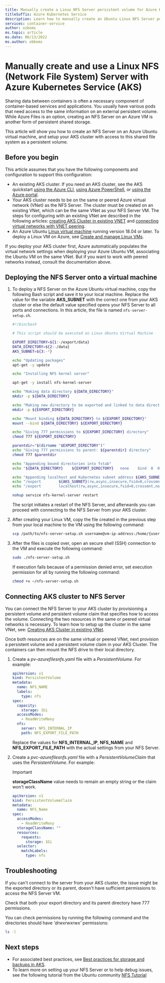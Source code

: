 ```yaml
---
title: Manually create a Linux NFS Server persistent volume for Azure Kubernetes Service
titleSuffix: Azure Kubernetes Service
description: Learn how to manually create an Ubuntu Linux NFS Server persistent volume for use with pods in Azure Kubernetes Service (AKS)
services: container-service
author: ozboms
ms.topic: article
ms.date: 06/13/2022
ms.author: obboms
---
```


# Manually create and use a Linux NFS (Network File System) Server with Azure Kubernetes Service (AKS)

Sharing data between containers is often a necessary component of container-based services and applications. You usually have various pods that need access to the same information on an external persistent volume. While Azure Files is an option, creating an NFS Server on an Azure VM is another form of persistent shared storage.

This article will show you how to create an NFS Server on an Azure Ubuntu virtual machine, and setup your AKS cluster with access to this shared file system as a persistent volume.

## Before you begin

This article assumes that you have the following components and configuration to support this configuration:

* An existing AKS cluster. If you need an AKS cluster, see the AKS quickstart [using the Azure CLI][aks-quickstart-cli], [using Azure PowerShell][aks-quickstart-powershell], or [using the Azure portal][aks-quickstart-portal].
* Your AKS cluster needs to be on the same or peered Azure virtual network (VNet) as the NFS Server. The cluster must be created on an existing VNet, which can be the same VNet as your NFS Server VM. The steps for configuring with an existing VNet are described in the following articles: [creating AKS Cluster in existing VNET][aks-virtual-network] and [connecting virtual networks with VNET peering][peer-virtual-networks].
* An Azure Ubuntu [Linux virtual machine][azure-linux-vm] running version 18.04 or later. To deploy a Linux VM on Azure, see [Create and manage Linux VMs][linux-create].

If you deploy your AKS cluster first, Azure automatically populates the virtual network settings when deploying your Azure Ubuntu VM, associating the Ubuntu VM on the same VNet. But if you want to work with peered networks instead, consult the documentation above.

## Deploying the NFS Server onto a virtual machine

1. To deploy a NFS Server on the Azure Ubuntu virtual machine, copy the following Bash script and save it to your local machine. Replace the value for the variable **AKS_SUBNET** with the correct one from your AKS cluster or else the default value specified opens your NFS Server to all ports and connections. In this article, the file is named `nfs-server-setup.sh`.

    ```bash
    #!/bin/bash
    
    # This script should be executed on Linux Ubuntu Virtual Machine
    
    EXPORT_DIRECTORY=${1:-/export/data}
    DATA_DIRECTORY=${2:-/data}
    AKS_SUBNET=${3:-*}
    
    echo "Updating packages"
    apt-get -y update
    
    echo "Installing NFS kernel server"
    
    apt-get -y install nfs-kernel-server
    
    echo "Making data directory ${DATA_DIRECTORY}"
    mkdir -p ${DATA_DIRECTORY}
    
    echo "Making new directory to be exported and linked to data directory: ${EXPORT_DIRECTORY}"
    mkdir -p ${EXPORT_DIRECTORY}
    
    echo "Mount binding ${DATA_DIRECTORY} to ${EXPORT_DIRECTORY}"
    mount --bind ${DATA_DIRECTORY} ${EXPORT_DIRECTORY}
    
    echo "Giving 777 permissions to ${EXPORT_DIRECTORY} directory"
    chmod 777 ${EXPORT_DIRECTORY}
    
    parentdir="$(dirname "$EXPORT_DIRECTORY")"
    echo "Giving 777 permissions to parent: ${parentdir} directory"
    chmod 777 $parentdir
    
    echo "Appending bound directories into fstab"
    echo "${DATA_DIRECTORY}    ${EXPORT_DIRECTORY}   none    bind  0  0" >> /etc/fstab
    
    echo "Appending localhost and Kubernetes subnet address ${AKS_SUBNET} to exports configuration file"
    echo "/export        ${AKS_SUBNET}(rw,async,insecure,fsid=0,crossmnt,no_subtree_check)" >> /etc/exports
    echo "/export        localhost(rw,async,insecure,fsid=0,crossmnt,no_subtree_check)" >> /etc/exports
    
    nohup service nfs-kernel-server restart
    ```

    The script initiates a restart of the NFS Server, and afterwards you can proceed with connecting to the NFS Server from your AKS cluster.

2. After creating your Linux VM, copy the file created in the previous step from your local machine to the VM using the following command:

    ```bash
    scp /path/to/nfs-server-setup.sh username@vm-ip-address:/home/{username}
    ```

3. After the files is copied over, open an secure shell (SSH) connection to the VM and execute the following command:

    ```bash
    sudo ./nfs-server-setup.sh
    ```

    If execution fails because of a permission denied error, set execution permission for all by running the following command:

    ```bash
    chmod +x ~/nfs-server-setup.sh
    ```

## Connecting AKS cluster to NFS Server

You can connect the NFS Server to your AKS cluster by provisioning a persistent volume and persistent volume claim that specifies how to access the volume. Connecting the two resources in the same or peered virtual networks is necessary. To learn how to setup up the cluster in the same VNet, see: [Creating AKS Cluster in existing VNet][aks-virtual-network].

Once both resources are on the same virtual or peered VNet, next provision a persistent volume and a persistent volume claim in your AKS Cluster. The containers can then mount the NFS drive to their local directory.

1. Create a *pv-azurefilesnfs.yaml* file with a *PersistentVolume*. For example:

    ```yaml
    apiVersion: v1
    kind: PersistentVolume
    metadata:
      name: NFS_NAME
      labels:
        type: nfs
    spec:
      capacity:
        storage: 1Gi
      accessModes:
        - ReadWriteMany
      nfs:
        server: NFS_INTERNAL_IP
        path: NFS_EXPORT_FILE_PATH
    ```

    Replace the values for **NFS_INTERNAL_IP**, **NFS_NAME** and **NFS_EXPORT_FILE_PATH** with the actual settings from your NFS Server.

2. Create a *pvc-azurefilesnfs.yaml* file with a *PersistentVolumeClaim* that uses the *PersistentVolume*. For example:

    >[!IMPORTANT]  
    >**storageClassName** value needs to remain an empty string or the claim won't work.

    ```yaml
    apiVersion: v1
    kind: PersistentVolumeClaim
    metadata:
      name: NFS_Name
    spec:
      accessModes:
        - ReadWriteMany
      storageClassName: ""
      resources:
        requests:
          storage: 1Gi
      selector: 
        matchLabels:
          type: nfs
    ```

## Troubleshooting

If you can't connect to the server from your AKS cluster, the issue might be the exported directory or its parent, doesn't have sufficient permissions to access the NFS Server VM.

Check that both your export directory and its parent directory have 777 permissions.

You can check permissions by running the following command and the directories should have *'drwxrwxrwx'* permissions:

```bash
ls -l
```

## Next steps

* For associated best practices, see [Best practices for storage and backups in AKS][operator-best-practices-storage].
* To learn more on setting up your NFS Server or to help debug issues, see the following tutorial from the Ubuntu community [NFS Tutorial][nfs-tutorial]

<!-- LINKS - external -->
[kubernetes-volumes]: https://kubernetes.io/docs/concepts/storage/volumes/
[nfs-tutorial]: https://help.ubuntu.com/community/SettingUpNFSHowTo#Pre-Installation_Setup

<!-- LINKS - internal -->
[aks-virtual-network]: ./configure-kubenet.md#create-an-aks-cluster-in-the-virtual-network
[peer-virtual-networks]: ../virtual-network/tutorial-connect-virtual-networks-portal.md
[aks-quickstart-cli]: ./learn/quick-kubernetes-deploy-cli.md
[aks-quickstart-portal]: ./learn/quick-kubernetes-deploy-portal.md
[aks-quickstart-powershell]: ./learn/quick-kubernetes-deploy-powershell.md
[operator-best-practices-storage]: operator-best-practices-storage.md
[azure-linux-vm]: ../virtual-machines/linux/endorsed-distros.md
[create-nfs-share-linux-vm]: ../storage/files/storage-files-quick-create-use-linux.md
[require-secure-transfer]: ../storage/common/storage-require-secure-transfer.md
[linux-create]: ../virtual-machines/linux/tutorial-manage-vm.md